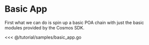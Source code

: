 # Basic App

First what we can do is spin up a basic POA chain with just the basic modules provided by the Cosmos SDK.

<<< @/tutorial/samples/basic_app.go
